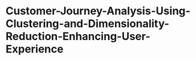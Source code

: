 # Customer-Journey-Analysis-Using-Clustering-and-Dimensionality-Reduction-Enhancing-User-Experience
